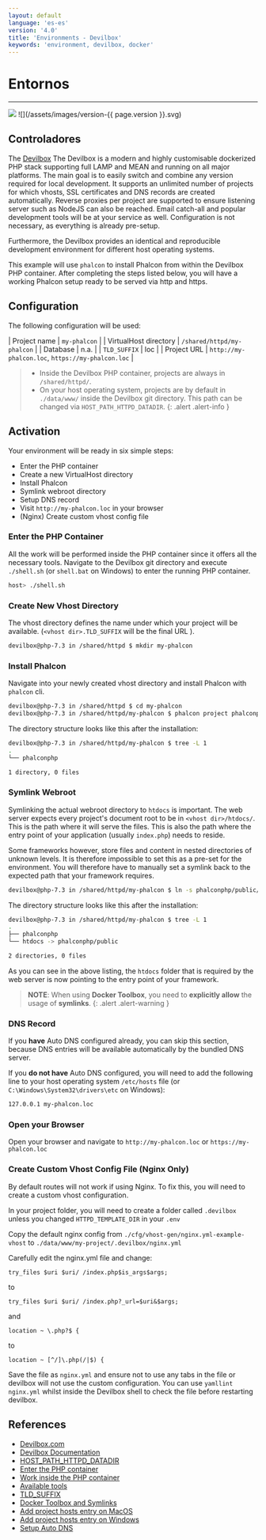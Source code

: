 ```yaml
---
layout: default
language: 'es-es'
version: '4.0'
title: 'Environments - Devilbox'
keywords: 'environment, devilbox, docker'
---
```


# Entornos

* * *

![](/assets/images/document-status-stable-success.svg) ![](/assets/images/version-{{ page.version }}.svg)

## Controladores

The [Devilbox](https://devilbox.org) The Devilbox is a modern and highly customisable dockerized PHP stack supporting full LAMP and MEAN and running on all major platforms. The main goal is to easily switch and combine any version required for local development. It supports an unlimited number of projects for which vhosts, SSL certificates and DNS records are created automatically. Reverse proxies per project are supported to ensure listening server such as NodeJS can also be reached. Email catch-all and popular development tools will be at your service as well. Configuration is not necessary, as everything is already pre-setup.

Furthermore, the Devilbox provides an identical and reproducible development environment for different host operating systems.

This example will use `phalcon` to install Phalcon from within the Devilbox PHP container. After completing the steps listed below, you will have a working Phalcon setup ready to be served via http and https.

## Configuration

The following configuration will be used:

| Project name | `my-phalcon` | | VirtualHost directory | `/shared/httpd/my-phalcon` | | Database | n.a. | | `TLD_SUFFIX` | loc | | Project URL | `http://my-phalcon.loc`, `https://my-phalcon.loc` |

> * Inside the Devilbox PHP container, projects are always in `/shared/httpd/`.
> * On your host operating system, projects are by default in `./data/www/` inside the Devilbox git directory. This path can be changed via `HOST_PATH_HTTPD_DATADIR`.
{: .alert .alert-info }

## Activation

Your environment will be ready in six simple steps:

- Enter the PHP container
- Create a new VirtualHost directory
- Install Phalcon
- Symlink webroot directory
- Setup DNS record
- Visit `http://my-phalcon.loc` in your browser
- (Nginx) Create custom vhost config file

### Enter the PHP Container

All the work will be performed inside the PHP container since it offers all the necessary tools. Navigate to the Devilbox git directory and execute `./shell.sh` (or `shell.bat` on Windows) to enter the running PHP container.

```bash
host> ./shell.sh
```

### Create New Vhost Directory

The vhost directory defines the name under which your project will be available. (`<vhost dir>.TLD_SUFFIX` will be the final URL ).

```bash
devilbox@php-7.3 in /shared/httpd $ mkdir my-phalcon
```

### Install Phalcon

Navigate into your newly created vhost directory and install Phalcon with `phalcon` cli.

```bash
devilbox@php-7.3 in /shared/httpd $ cd my-phalcon
devilbox@php-7.3 in /shared/httpd/my-phalcon $ phalcon project phalconphp
```

The directory structure looks like this after the installation:

```bash
devilbox@php-7.3 in /shared/httpd/my-phalcon $ tree -L 1
.
└── phalconphp

1 directory, 0 files
```

### Symlink Webroot

Symlinking the actual webroot directory to `htdocs` is important. The web server expects every project's document root to be in `<vhost dir>/htdocs/`. This is the path where it will serve the files. This is also the path where the entry point of your application (usually `index.php`) needs to reside.

Some frameworks however, store files and content in nested directories of unknown levels. It is therefore impossible to set this as a pre-set for the environment. You will therefore have to manually set a symlink back to the expected path that your framework requires.

```bash
devilbox@php-7.3 in /shared/httpd/my-phalcon $ ln -s phalconphp/public/ htdocs
```

The directory structure looks like this after the installation:

```bash
devilbox@php-7.3 in /shared/httpd/my-phalcon $ tree -L 1
.
├── phalconphp
└── htdocs -> phalconphp/public

2 directories, 0 files
```

As you can see in the above listing, the `htdocs` folder that is required by the web server is now pointing to the entry point of your framework.

> **NOTE**: When using **Docker Toolbox**, you need to **explicitly allow** the usage of **symlinks**.
{: .alert .alert-warning }

### DNS Record

If you **have** Auto DNS configured already, you can skip this section, because DNS entries will be available automatically by the bundled DNS server.

If you **do not have** Auto DNS configured, you will need to add the following line to your host operating system `/etc/hosts` file (or `C:\Windows\System32\drivers\etc` on Windows):

```bash
127.0.0.1 my-phalcon.loc
```

### Open your Browser

Open your browser and navigate to `http://my-phalcon.loc` or `https://my-phalcon.loc`

### Create Custom Vhost Config File (Nginx Only)

By default routes will not work if using Nginx. To fix this, you will need to create a custom vhost configuration.

In your project folder, you will need to create a folder called `.devilbox` unless you changed `HTTPD_TEMPLATE_DIR` in your `.env`

Copy the default nginx config from `./cfg/vhost-gen/nginx.yml-example-vhost` to `./data/www/my-project/.devilbox/nginx.yml`

Carefully edit the nginx.yml file and change:

`try_files $uri $uri/ /index.php$is_args$args;`

to

`try_files $uri $uri/ /index.php?_url=$uri&$args;`

and

`location ~ \.php?$ {`

to

`location ~ [^/]\.php(/|$) {`

Save the file as `nginx.yml` and ensure not to use any tabs in the file or devilbox will not use the custom configuration. You can use `yamllint nginx.yml` whilst inside the Devilbox shell to check the file before restarting devilbox.

## References

- [Devilbox.com](https://devilbox.org)
- [Devilbox Documentation](https://devilbox.readthedocs.io/en/latest/examples/setup-phalcon.html)
- [HOST_PATH_HTTPD_DATADIR](https://devilbox.readthedocs.io/en/latest/configuration-files/env-file.html#env-httpd-datadir)
- [Enter the PHP container](https://devilbox.readthedocs.io/en/latest/getting-started/enter-the-php-container.html#enter-the-php-container) 
- [Work inside the PHP container](https://devilbox.readthedocs.io/en/latest/intermediate/work-inside-the-php-container.html#work-inside-the-php-container)
- [Available tools](https://devilbox.readthedocs.io/en/latest/readings/available-tools.html#available-tools) 
- [TLD_SUFFIX](https://devilbox.readthedocs.io/en/latest/configuration-files/env-file.html#env-tld-suffix)
- [Docker Toolbox and Symlinks](https://devilbox.readthedocs.io/en/latest/howto/docker-toolbox/docker-toolbox-and-the-devilbox.html#howto-docker-toolbox-and-the-devilbox-windows-symlinks)
- [Add project hosts entry on MacOS](https://devilbox.readthedocs.io/en/latest/howto/dns/add-project-dns-entry-on-mac.html#howto-add-project-hosts-entry-on-mac)
- [Add project hosts entry on Windows](https://devilbox.readthedocs.io/en/latest/howto/dns/add-project-dns-entry-on-win.html#howto-add-project-hosts-entry-on-win)
- [Setup Auto DNS](https://devilbox.readthedocs.io/en/latest/intermediate/setup-auto-dns.html#setup-auto-dns)